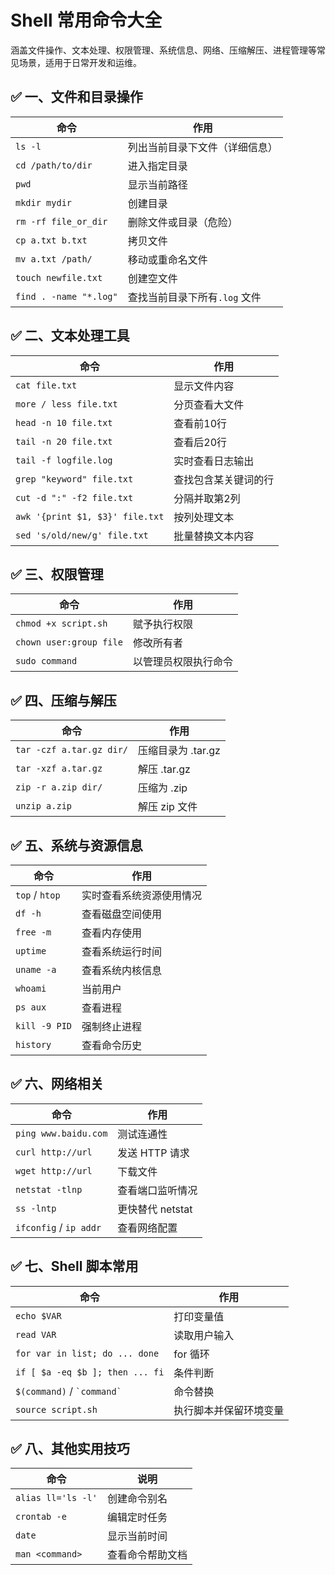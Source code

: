 # Shell 常用命令大全

涵盖文件操作、文本处理、权限管理、系统信息、网络、压缩解压、进程管理等常见场景，适用于日常开发和运维。

## ✅ 一、文件和目录操作


| 命令                   | 作用                           |
| ---------------------- | ------------------------------ |
| `ls -l`                | 列出当前目录下文件（详细信息） |
| `cd /path/to/dir`      | 进入指定目录                   |
| `pwd`                  | 显示当前路径                   |
| `mkdir mydir`          | 创建目录                       |
| `rm -rf file_or_dir`   | 删除文件或目录（危险）         |
| `cp a.txt b.txt`       | 拷贝文件                       |
| `mv a.txt /path/`      | 移动或重命名文件               |
| `touch newfile.txt`    | 创建空文件                     |
| `find . -name "*.log"` | 查找当前目录下所有`.log` 文件  |

## ✅ 二、文本处理工具


| 命令                            | 作用                 |
| ------------------------------- | -------------------- |
| `cat file.txt`                  | 显示文件内容         |
| `more / less file.txt`          | 分页查看大文件       |
| `head -n 10 file.txt`           | 查看前10行           |
| `tail -n 20 file.txt`           | 查看后20行           |
| `tail -f logfile.log`           | 实时查看日志输出     |
| `grep "keyword" file.txt`       | 查找包含某关键词的行 |
| `cut -d ":" -f2 file.txt`       | 分隔并取第2列        |
| `awk '{print $1, $3}' file.txt` | 按列处理文本         |
| `sed 's/old/new/g' file.txt`    | 批量替换文本内容     |

## ✅ 三、权限管理


| 命令                    | 作用                 |
| ----------------------- | -------------------- |
| `chmod +x script.sh`    | 赋予执行权限         |
| `chown user:group file` | 修改所有者           |
| `sudo command`          | 以管理员权限执行命令 |

## ✅ 四、压缩与解压


| 命令                     | 作用               |
| ------------------------ | ------------------ |
| `tar -czf a.tar.gz dir/` | 压缩目录为 .tar.gz |
| `tar -xzf a.tar.gz`      | 解压 .tar.gz       |
| `zip -r a.zip dir/`      | 压缩为 .zip        |
| `unzip a.zip`            | 解压 zip 文件      |

## ✅ 五、系统与资源信息


| 命令           | 作用                     |
| -------------- | ------------------------ |
| `top` / `htop` | 实时查看系统资源使用情况 |
| `df -h`        | 查看磁盘空间使用         |
| `free -m`      | 查看内存使用             |
| `uptime`       | 查看系统运行时间         |
| `uname -a`     | 查看系统内核信息         |
| `whoami`       | 当前用户                 |
| `ps aux`       | 查看进程                 |
| `kill -9 PID`  | 强制终止进程             |
| `history`      | 查看命令历史             |

## ✅ 六、网络相关


| 命令                   | 作用             |
| ---------------------- | ---------------- |
| `ping www.baidu.com`   | 测试连通性       |
| `curl http://url`      | 发送 HTTP 请求   |
| `wget http://url`      | 下载文件         |
| `netstat -tlnp`        | 查看端口监听情况 |
| `ss -lntp`             | 更快替代 netstat |
| `ifconfig` / `ip addr` | 查看网络配置     |

## ✅ 七、Shell 脚本常用


| 命令                            | 作用                   |
| ------------------------------- | ---------------------- |
| `echo $VAR`                     | 打印变量值             |
| `read VAR`                      | 读取用户输入           |
| `for var in list; do ... done`  | for 循环               |
| `if [ $a -eq $b ]; then ... fi` | 条件判断               |
| `$(command)` / `` `command` ``  | 命令替换               |
| `source script.sh`              | 执行脚本并保留环境变量 |

## ✅ 八、其他实用技巧


| 命令               | 说明             |
| ------------------ | ---------------- |
| `alias ll='ls -l'` | 创建命令别名     |
| `crontab -e`       | 编辑定时任务     |
| `date`             | 显示当前时间     |
| `man <command>`    | 查看命令帮助文档 |
